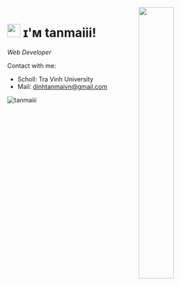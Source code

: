 <!--Night Owl image-->
<div>
  <img align="right" width="40%" src="https://owlbertsio-resized.s3.amazonaws.com/Popper.psd.full.png">
</div>

<!--Header Name-->

# <img src="https://emojis.slackmojis.com/emojis/images/1531849430/4246/blob-sunglasses.gif?1531849430" width="30"/> ɪ'ᴍ tanmaiii!

_Web Developer_
<br />

<!--Start Intro-->
<p>Contact with me:</p>

- Scholl: Tra Vinh University
- Mail: dinhtanmaivn@gmail.com

<!--Profile Count Badge-->
<p align="left">
  <img src="https://komarev.com/ghpvc/?username=tanmaiii&label=Profile%20views&color=770677&style=for-the-badge&logo=star" alt="tanmaiii" style="padding-right:20px;" />
</p>


